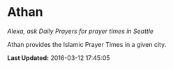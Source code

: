 # Athan
*Alexa, ask Daily Prayers for prayer times in Seattle*

Athan provides the Islamic Prayer Times in a given city.

**Last Updated:** 2016-03-12 17:45:05